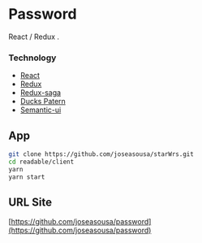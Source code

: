 # Password


React / Redux .
### Technology
* [React](https://reactjs.org/)
* [Redux](https://redux.js.org/)
* [Redux-saga](https://redux-saga.js.org/)
* [Ducks Patern](https://github.com/erikras/ducks-modular-redux)
* [Semantic-ui](https://react.semantic-ui.com/elements/image/#types-image)



## App
```sh
git clone https://github.com/joseasousa/starWrs.git
cd readable/client
yarn
yarn start
```

## URL Site
[https://github.com/joseasousa/password](https://github.com/joseasousa/password)